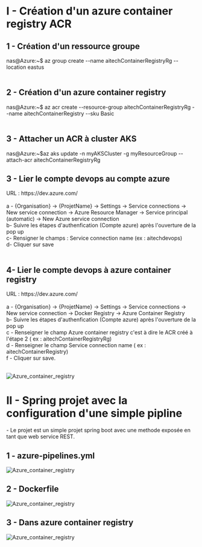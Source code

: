 <h1>I - Création d'un azure container registry ACR </h2>
<h2>1 - Création d'un ressource groupe</h2>
    nas@Azure:~$ az group create --name aitechContainerRegistryRg --location eastus<br/><br/>
<h2>2 - Création d'un azure container registry</h2>
    nas@Azure:~$ az acr create --resource-group aitechContainerRegistryRg --name aitechContainerRegistry --sku Basic<br/><br/>
<h2>3 - Attacher un ACR à cluster AKS</h2>
   nas@Azure:~$az aks update -n myAKSCluster -g myResourceGroup --attach-acr aitechContainerRegistryRg<br/>
<h2>3 - Lier le compte devops au compte azure</h2>
    URL : https://dev.azure.com/<br/><br/>
    a - {Organisation} -> {ProjetName} -> Settings -> Service connections -> New service connection -> Azure Resource Manager -> Service principal (automatic) -> New Azure service         connection<br/>
    b- Suivre les étapes d'authenfication (Compte azure) après l'ouverture de la pop up <br/>
    c- Rensigner le champs : Service connection name (ex : aitechdevops)<br/>
    d- Cliquer sur save<br/><br/>
 <h2>4- Lier le compte devops à azure container registry</h2>
    URL : https://dev.azure.com/<br/><br/>
    a - {Organisation} -> {ProjetName} -> Settings -> Service connections -> New service connection -> Docker Registry -> Azure Container Registry<br/>
    b- Suivre les étapes d'authenfication (Compte azure) après l'ouverture de la pop up<br/> 
    c - Renseigner le champ Azure container registry c'est à dire le ACR créé à l'étape 2 ( ex : aitechContainerRegistryRg)<br/> 
    d - Renseigner le champ Service connection name ( ex : aitechContainerRegistry)<br/>
    f - Cliquer sur save.<br/><br/>
    
  ![Azure_container_registry](https://user-images.githubusercontent.com/5339905/129707635-0687875a-b864-4427-a7ac-3c4f087ee8ad.jpg)<br/>
  
  <h1>II - Spring projet avec la configuration d'une simple pipline</h1>
  - Le projet est un simple projet spring boot avec une methode exposée en tant que web service REST.<br/>
  <h2>1 - azure-pipelines.yml</h2>
  
  ![Azure_container_registry](https://user-images.githubusercontent.com/5339905/129710018-1e2b36ab-70c7-46c6-896d-c5af3dda40a3.jpg)

  <h2>2 - Dockerfile</h2> 
  
  ![Azure_container_registry](https://user-images.githubusercontent.com/5339905/129710267-f6380686-1c72-4ede-92a0-5efec13aea5c.jpg)


   <h2>3 - Dans azure container registry</h2>
   
  ![Azure_container_registry](https://user-images.githubusercontent.com/5339905/129710709-54be6a49-5102-45b7-9bea-caa64522520d.jpg)

    
